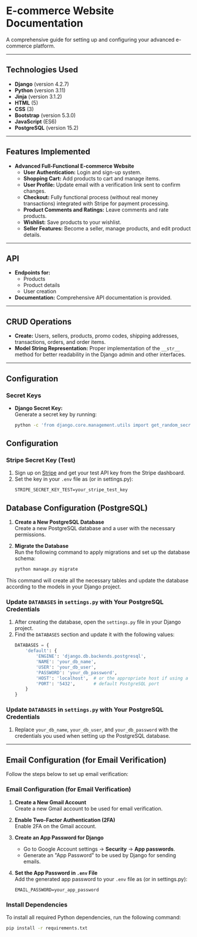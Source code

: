 # E-commerce Website Documentation

A comprehensive guide for setting up and configuring your advanced e-commerce platform.

---

## Technologies Used

- **Django** (version 4.2.7)
- **Python** (version 3.11)
- **Jinja** (version 3.1.2)
- **HTML** (5)
- **CSS** (3)
- **Bootstrap** (version 5.3.0)
- **JavaScript** (ES6)
- **PostgreSQL** (version 15.2)

---

## Features Implemented

- **Advanced Full-Functional E-commerce Website**
  - **User Authentication:** Login and sign-up system.
  - **Shopping Cart:** Add products to cart and manage items.
  - **User Profile:** Update email with a verification link sent to confirm changes.
  - **Checkout:** Fully functional process (without real money transactions) integrated with Stripe for payment processing.
  - **Product Comments and Ratings:** Leave comments and rate products.
  - **Wishlist:** Save products to your wishlist.
  - **Seller Features:** Become a seller, manage products, and edit product details.

---

## API

- **Endpoints for:**
  - Products
  - Product details
  - User creation
- **Documentation:** Comprehensive API documentation is provided.

---

## CRUD Operations

- **Create:** Users, sellers, products, promo codes, shipping addresses, transactions, orders, and order items.
- **Model String Representation:** Proper implementation of the `__str__` method for better readability in the Django admin and other interfaces.

---

## Configuration

### Secret Keys

- **Django Secret Key:**  
  Generate a secret key by running:
  ```bash
  python -c 'from django.core.management.utils import get_random_secret_key; print(get_random_secret_key())'

## Configuration

### Stripe Secret Key (Test)

1. Sign up on [Stripe](https://stripe.com) and get your test API key from the Stripe dashboard.
2. Set the key in your `.env` file as (or in settings.py):
   ```env
   STRIPE_SECRET_KEY_TEST=your_stripe_test_key
## Database Configuration (PostgreSQL)

1. **Create a New PostgreSQL Database**  
   Create a new PostgreSQL database and a user with the necessary permissions.

2. **Migrate the Database**  
   Run the following command to apply migrations and set up the database schema:
   ```bash
   python manage.py migrate
This command will create all the necessary tables and update the database according to the models in your Django project.

### Update `DATABASES` in `settings.py` with Your PostgreSQL Credentials

1. After creating the database, open the `settings.py` file in your Django project.
2. Find the `DATABASES` section and update it with the following values:
   ```python
   DATABASES = {
       'default': {
           'ENGINE': 'django.db.backends.postgresql',
           'NAME': 'your_db_name',
           'USER': 'your_db_user',
           'PASSWORD': 'your_db_password',
           'HOST': 'localhost',  # or the appropriate host if using a remote database
           'PORT': '5432',       # default PostgreSQL port
       }
   }
### Update `DATABASES` in `settings.py` with Your PostgreSQL Credentials

1. Replace `your_db_name`, `your_db_user`, and `your_db_password` with the credentials you used when setting up the PostgreSQL database.
   
---

## Email Configuration (for Email Verification)

Follow the steps below to set up email verification:
### Email Configuration (for Email Verification)

1. **Create a New Gmail Account**  
   Create a new Gmail account to be used for email verification.

2. **Enable Two-Factor Authentication (2FA)**  
   Enable 2FA on the Gmail account.

3. **Create an App Password for Django**  
   - Go to Google Account settings → **Security** → **App passwords**.
   - Generate an "App Password" to be used by Django for sending emails.

4. **Set the App Password in `.env` File**   
   Add the generated app password to your `.env` file as (or in settings.py):
   ```env
   EMAIL_PASSWORD=your_app_password
### Install Dependencies

To install all required Python dependencies, run the following command:
```bash
pip install -r requirements.txt
